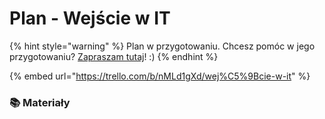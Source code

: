 # Plan - Wejście w IT

{% hint style="warning" %}
Plan w przygotowaniu. Chcesz pomóc w jego przygotowaniu? [Zapraszam tutaj](../../rozwoj-materialow.md)! :\)
{% endhint %}

{% embed url="https://trello.com/b/nMLd1gXd/wej%C5%9Bcie-w-it" %}

### 📚 Materiały <a id="materialy"></a>

